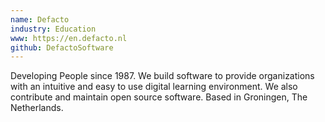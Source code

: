 ```yaml
---
name: Defacto
industry: Education
www: https://en.defacto.nl
github: DefactoSoftware
---
```

Developing People since 1987. We build software to provide organizations with an intuitive and easy to use digital learning environment. We also contribute and maintain open source software. Based in Groningen, The Netherlands.
